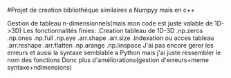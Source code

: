 #Projet de creation bibliothèque similaires a Numpyy mais en c++

Gestion de tableau n-dimensionnels(mais mon code est juste valable de 1D->3D)
Les fonctionnalités finies:
.Creation tableau de 1D-3D
.np.zeros
.np.ones
.np.full
.np.eye
.arr.shape
.arr.size
.indexation ou acces tableau
.arr.reshape
.arr.flatten
.np.arange
.np.linspace
J'ai pas encore gérer les erreurs et aussi la syntaxe semblable a Python mais j'ai juste ressembler le nom des fonctions
Donc plus d'améliorations(gestion d'erreurs+meme syntaxe+ndimensions)

